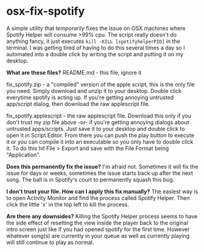 # osx-fix-spotify

A simple utility that _temporarily_ fixes the issue on OSX machines where Spotify Helper will consume >99% cpu. The script really doesn't do anything fancy, it just executes `kill -KILL [spotifyhelperPID]` in the terminal.  I was getting tired of having to do this several times a day so I automated into a double click by writing the script and putting it on my desktop.


**What are these files?**
README.md - this file, ignore it

fix_spotify.zip - a "compiled" version of the apple script, this is the only file you need. Simply download and unzip it to your desktop. Double click everytime spotify is acting up. If you're getting annoying untrusted app/script dialog, then download the raw applescript file.

fix_spotify.applescript - the raw applescript file. Download this only if you don't trust my zip file above -or- if you're getting annoying dialogs about untrusted apps/scripts. Just save it to your desktop and double click to open it in Script Editor. From there you can push the play button to execute it _or_ you can compile it into an executable so you only have to double click it. To do this hit File > Export and save with the File Format being "Application".


**Does this permanently fix the issue?**
I'm afraid not. Sometimes it will fix the issue for days or weeks, sometimes the issue starts back up after the next song. The ball is in Spotify's court to permanently squash this bug.


**I don't trust your file. How can I apply this fix manually?**
The easiest way is to open Activity Monitor and find the process called Spotify Helper. Then click the little 'x' in the top left to kill the process.


**Are there any downsides?**
Killing the Spotify Helper process seems to have the side effect of resetting the view inside the player back to the original intro screen just like if you had opened spotify for the first time. However whatever song(s) are currently in your queue as well as currently playing will still continue to play as normal.
